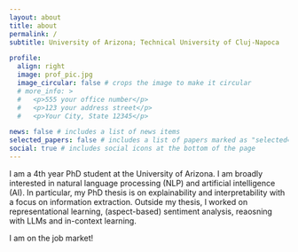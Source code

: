 ```yaml
---
layout: about
title: about
permalink: /
subtitle: University of Arizona; Technical University of Cluj-Napoca

profile:
  align: right
  image: prof_pic.jpg
  image_circular: false # crops the image to make it circular
  # more_info: >
  #   <p>555 your office number</p>
  #   <p>123 your address street</p>
  #   <p>Your City, State 12345</p>

news: false # includes a list of news items
selected_papers: false # includes a list of papers marked as "selected={true}"
social: true # includes social icons at the bottom of the page
---
```


I am a 4th year PhD student at the University of Arizona. I am broadly interested in natural language processing (NLP) and artificial intelligence (AI). In particular, my PhD thesis is on explainability and interpretability with a focus on information extraction. Outside my thesis, I worked on representational learning, (aspect-based) sentiment analysis, reaosning with LLMs and in-context learning.

I am on the job market!
